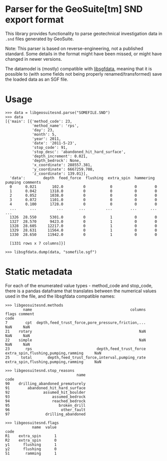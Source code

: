 # Parser for the GeoSuite[tm] SND export format

This library provides functionality to parse geotechnical
investigation data in `.snd` files generated by GeoSuite.

Note: This parser is based on reverse-engineering, not a published standard.
Some details in the format might have been missed, or might have changed in newer versions.

The datamodel is (mostly) compatible with
[libsgfdata](https://github.com/emerald-geomodelling/libsgfdata),
meaning that it is possible to (with some fields not being properly
renamed/transformed) save the loaded data as an SGF file.

# Usage

```
>>> data = libgeosuitesnd.parse("SOMEFILE.SND")
>>> data
[{'main': [{'method_code': 23,
            'method_name': 'rps',
            'day': 23,
            'month': 5,
            'year': 2011,
            'date': '2011-5-23',
            'stop_code': 91,
            'stop_desc': 'abandoned_hit_hard_surface',
            'depth_increment': 0.021,
            'depth_bedrock': None,
            'x_coordinate': 288557.381,
            'y_coordinate': 6667259.708,
            'z_coordinate': 139.01}],
  'data':        depth  feed_force  flushing  extra_spin  hammering  pumping comments
  0      0.021       102.0         0           0          0        0         
  1      0.042      1318.0         0           0          0        0         
  2      0.052      1038.0         0           0          0        0         
  3      0.072      1101.0         0           0          0        0         
  4      0.100      1728.0         0           0          0        0         
  ...      ...         ...       ...         ...        ...      ...      ...
  1326  28.550      5301.0         0           1          0        0         
  1327  28.570      9423.0         0           1          0        0         
  1328  28.605     12217.0         0           1          0        0         
  1329  28.631     11564.0         0           1          0        0         
  1330  28.650     11942.0         0           1          0        0         
  
  [1331 rows x 7 columns]}]
  
>>> libsgfdata.dump(data, "somefile.sgf")
```

# Static metadata
For each of the enumerated value types - method_code and stop_code, there is a pandas dataframe that translates between the numerical values used
in the file, and the libsgfdata compatible names:

```
>>> libgeosuitesnd.methods
        name                                            columns                                flags comment
code                                                                                                        
7        cpt  depth,feed_trust_force,pore_pressure,friction,...                                  NaN     NaN
21    rotary                                                NaN                                  NaN     NaN
22    simple                                                NaN                                  NaN     NaN
23       rps                             depth,feed_trust_force  extra_spin,flushing,pumping,ramming     NaN
25     total       depth,feed_trust_force,interval,pumping_rate  extra_spin,flushing,pumping,ramming     NaN

>>> libgeosuitesnd.stop_reasons
                                name
code                                
90    drilling_abandoned_prematurely
91        abandoned_hit_hard_surface
92               assumed_hit_boulder
93                   assumed_bedrock
94                   reached_bedrock
95                      broken_drill
96                       other_fault
97                drilling_abandoned

>>> libgeosuitesnd.flags
            name  value
code                   
R1    extra_spin      1
R2    extra_spin      0
y1      flushing      1
y2      flushing      0
S1       ramming      1
```

